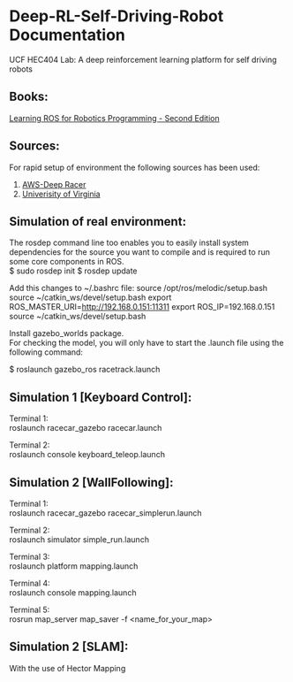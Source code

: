 # Deep-RL-Self-Driving-Robot Documentation

UCF HEC404 Lab: A deep reinforcement learning platform for self driving robots
## Books:
[Learning ROS for Robotics Programming - Second Edition](https://www.packtpub.com/hardware-and-creative/learning-ros-robotics-programming-second-edition)
## Sources:
  For rapid setup of environment the following sources has been used:   
 1. [AWS-Deep Racer](https://github.com/aws-robotics/aws-robomaker-sample-application-deepracer)   
 2. [Univerisity of Virginia](https://github.com/linklab-uva/f1tenth_gtc_tutorial#1-install-robot-operating-system-ros)   
 
## Simulation of real environment:
The rosdep command line too enables you to easily install system dependencies for the source you want
to compile and is required to run some core components in ROS.   
$ sudo rosdep init
$ rosdep update

Add this changes to ~/.bashrc file:
source /opt/ros/melodic/setup.bash
source ~/catkin_ws/devel/setup.bash
export ROS_MASTER_URI=http://192.168.0.151:11311
export ROS_IP=192.168.0.151
source ~/catkin_ws/devel/setup.bash


Install gazebo_worlds package.   
For checking the model, you will only have to start the .launch file using the
following command:     

$ roslaunch gazebo_ros racetrack.launch

## Simulation 1 [Keyboard Control]:   

Terminal 1:      
roslaunch racecar_gazebo racecar.launch   

Terminal 2:        
roslaunch console keyboard_teleop.launch  

## Simulation 2 [WallFollowing]:    

Terminal 1:      
roslaunch racecar_gazebo racecar_simplerun.launch 

Terminal 2:        
roslaunch simulator simple_run.launch   

Terminal 3:    
roslaunch platform mapping.launch    

Terminal 4:      
roslaunch console mapping.launch         

Terminal 5:       
rosrun map_server map_saver -f <name_for_your_map>     

## Simulation 2 [SLAM]: 
With the use of Hector Mapping  
